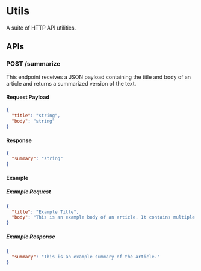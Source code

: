 # Utils

A suite of HTTP API utilities.

## APIs

### POST /summarize

This endpoint receives a JSON payload containing the title and body of an article and returns a summarized version of the text.

#### Request Payload

```json
{
  "title": "string",
  "body": "string"
}
```

#### Response

```json
{
  "summary": "string"
}
```

#### Example

##### Example Request

```json
{
  "title": "Example Title",
  "body": "This is an example body of an article. It contains multiple sentences and paragraphs."
}
```

##### Example Response

```json
{
  "summary": "This is an example summary of the article."
}
```
